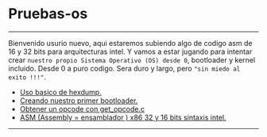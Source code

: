 # Pruebas-os

---
Bienvenido usurio nuevo, aqui estaremos subiendo algo de codigo asm de 16 y 32 bits  para arquitecturas intel. Y vamos a estar jugando para intentar crear `nuestro propio Sistema Operativo (OS) desde 0`, bootloader y kernel incluido. Desde 0 a puro codigo. Sera duro y largo, pero `"sin miedo al exito !!!"`.

- [Uso basico de hexdump.](./hexdump-basic/hexdump_uso_basico.md)
- [Creando nuestro primer bootloader.](./bootloader_de_prueba/README.md)
- [Obtener un opcode con get_opcode.c](./get_opcode.md)
- [ASM (Assembly = ensamblador ) x86 32 y 16 bits sintaxis intel.](./ASM-Desde-0/README.md)


----